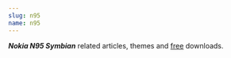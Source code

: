 ```yaml
---
slug: n95
name: n95
---
```

<strong><em>Nokia N95 Symbian</em></strong> related articles, themes and <a href="/tags/free" title="Free Stuff">free</a> downloads.
